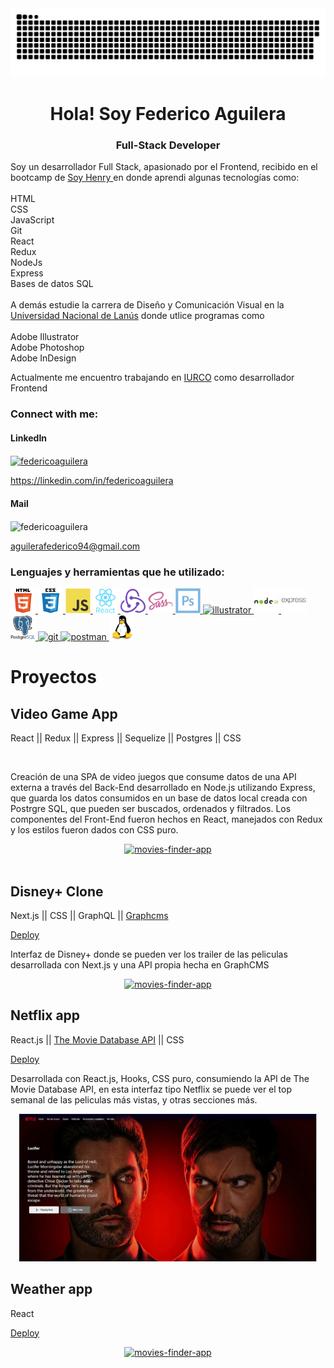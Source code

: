 
<div>
  <img src="https://github.com/Pepyn0/Pepyn0/raw/output/github-contribution-grid-snake.svg" alt="snake"></center>
</div>

<h1 align="center">Hola! Soy Federico Aguilera</h1>
<h3 align="center">Full-Stack Developer </h3>
<p>Soy un desarrollador Full Stack, apasionado por el Frontend, recibido en el bootcamp de <a href="https://www.soyhenry.com/" target="blank">Soy Henry </a> en donde aprendi algunas tecnologías como:  </br>
</br>
HTML</br>
CSS </br>
JavaScript </br>
Git </br>
React </br> 
Redux </br>
NodeJs </br> 
Express</br>
Bases de datos SQL</br>
</br>
A demás estudie la carrera de Diseño y Comunicación Visual en la <a href="http://www.unla.edu.ar/" target="black"> Universidad Nacional de Lanús</a> donde utlice programas como </br>
</br>
Adobe Illustrator</br>
Adobe Photoshop</br>
Adobe InDesign</br>
</p>
<p>Actualmente me encuentro trabajando en <a href="https://www.linkedin.com/company/iurco/" target="blank">IURCO</a> como desarrollador Frontend</p>

<h3 align="left">Connect with me:</h3>

<h4 aling="left">LinkedIn</h4>
<p align="left">
<a href="https://linkedin.com/in/federicoaguilera" target="blank"><img align="center" src="https://raw.githubusercontent.com/rahuldkjain/github-profile-readme-generator/master/src/images/icons/Social/linked-in-alt.svg" alt="federicoaguilera" height="30" width="40" /></a>
</p>
<a href="https://linkedin.com/in/federicoaguilera">https://linkedin.com/in/federicoaguilera</a>

<h4 aling="left">Mail</h4>
<img align="center" src="https://cdn.icon-icons.com/icons2/2631/PNG/512/gmail_new_logo_icon_159149.png" alt="federicoaguilera" height="30" width="30" />
</p>
<a href="mailto:aguilerafederico94@gmail.com">aguilerafederico94@gmail.com</a>







<h3 align="left">Lenguajes y herramientas que he utilizado:</h3>
<p align="left">
  <a href="https://www.w3.org/html/" target="_blank">
    <img
      src="https://raw.githubusercontent.com/devicons/devicon/master/icons/html5/html5-original-wordmark.svg"
      alt="html5"
      width="40"
      height="40"
    />
  </a>
  <a href="https://www.w3schools.com/css/" target="_blank">
    <img
      src="https://raw.githubusercontent.com/devicons/devicon/master/icons/css3/css3-original-wordmark.svg"
      alt="css3"
      width="40"
      height="40"
    />
  </a>
  <a
    href="https://developer.mozilla.org/en-US/docs/Web/JavaScript"
    target="_blank"
  >
    <img
      src="https://raw.githubusercontent.com/devicons/devicon/master/icons/javascript/javascript-original.svg"
      alt="javascript"
      width="40"
      height="40"
    />
  </a>
  <a href="https://reactjs.org/" target="_blank">
    <img
      src="https://raw.githubusercontent.com/devicons/devicon/master/icons/react/react-original-wordmark.svg"
      alt="react"
      width="40"
      height="40"
    />
  </a>

  <a href="https://redux.js.org" target="_blank">
    <img
      src="https://raw.githubusercontent.com/devicons/devicon/master/icons/redux/redux-original.svg"
      alt="redux"
      width="40"
      height="40"
    />
  </a>
  <a href="https://sass-lang.com" target="_blank">
    <img
      src="https://raw.githubusercontent.com/devicons/devicon/master/icons/sass/sass-original.svg"
      alt="sass"
      width="40"
      height="40"
    />
  </a>
  
  <a href="https://www.photoshop.com/en" target="_blank">
    <img
      src="https://raw.githubusercontent.com/devicons/devicon/master/icons/photoshop/photoshop-line.svg"
      alt="photoshop"
      width="40"
      height="40"
    />
  </a>
  <a href="https://www.adobe.com/in/products/illustrator.html" target="_blank">
    <img
      src="https://www.vectorlogo.zone/logos/adobe_illustrator/adobe_illustrator-icon.svg"
      alt="illustrator"
      width="40"
      height="40"
    />
  </a>
 
  <a href="https://nodejs.org" target="_blank">
    <img
      src="https://raw.githubusercontent.com/devicons/devicon/master/icons/nodejs/nodejs-original-wordmark.svg"
      alt="nodejs"
      width="40"
      height="40"
    />
  </a>

  <a href="https://expressjs.com" target="_blank">
    <img
      src="https://raw.githubusercontent.com/devicons/devicon/master/icons/express/express-original-wordmark.svg"
      alt="express"
      width="40"
      height="40"
    />
  </a>
  <a href="https://www.postgresql.org" target="_blank">
    <img
      src="https://raw.githubusercontent.com/devicons/devicon/master/icons/postgresql/postgresql-original-wordmark.svg"
      alt="postgresql"
      width="40"
      height="40"
    />
  </a>

  <a href="https://git-scm.com/" target="_blank">
    <img
      src="https://www.vectorlogo.zone/logos/git-scm/git-scm-icon.svg"
      alt="git"
      width="40"
      height="40"
    />
  </a>

  <a href="https://postman.com" target="_blank">
    <img
      src="https://www.vectorlogo.zone/logos/getpostman/getpostman-icon.svg"
      alt="postman"
      width="40"
      height="40"
    />
  </a>
  <a href="https://www.linux.org/" target="_blank">
    <img
      src="https://raw.githubusercontent.com/devicons/devicon/master/icons/linux/linux-original.svg"
      alt="linux"
      width="40"
      height="40"
    />
  </a>
</p>


# Proyectos


## Video Game App
<p> React || Redux || Express ||  Sequelize || Postgres || CSS</p>
</br>

<p>Creación de una SPA de video juegos que consume datos de una API externa a través del Back-End desarrollado en Node.js utilizando Express, que guarda los datos consumidos en un base de datos local creada con Postrgre SQL, que pueden ser buscados, ordenados y filtrados. Los componentes del Front-End fueron hechos en React, manejados con Redux y los estilos fueron dados con CSS puro.</p>
<div align='center'>
<a href="https://github.com/Fedeaguilera94/PI-VIDEOGAMES"><img width="296" height="190" alt="movies-finder-app" src="https://media.giphy.com/media/oDFgcIDzmRDw5xNAZQ/giphy.gif"/></a>
</div>
</br>

## Disney+ Clone
<p>Next.js || CSS || GraphQL || <a href="https://graphcms.com/"> Graphcms </a> </p>

<a href="https://disney-clone-next-js.vercel.app/">
<p>Deploy</p> 
</a>

<p>Interfaz de Disney+ donde se pueden ver los trailer de las peliculas desarrollada con Next.js y una API propia hecha en GraphCMS </p>

<div align='center'>
  <a href ="https://github.com/Fedeaguilera94/disney-clone-nextJs" > 
<img width="296" height="190" alt="movies-finder-app" src="https://media.giphy.com/media/ULqw1PCApXeQ4lpnCW/giphy.gif"/>
  </a>
</div>

## Netflix app

<p>React.js || <a href="https://developers.themoviedb.org/3">The Movie Database API</a> || CSS</p>
<a href="https://netflix-interface-coral.vercel.app/">
  <p>Deploy </p>
  </a>
  
  <p> Desarrollada con React.js, Hooks, CSS puro, consumiendo la API de The Movie Database API, en esta interfaz tipo Netflix se puede ver el top semanal de las peliculas más vistas, y otras secciones más.  </p>
  <div align="center">
  <a href="https://github.com/Fedeaguilera94/challenge-frontend-netflix">
 <img width="476" height="236" alt="Netflix app" src="https://github.com/Fedeaguilera94/challenge-frontend-netflix/blob/main/Random-movie.png"/>
  </a>
</div>


## Weather app

<p>React</p>

<a href="https://climate-app-beige.vercel.app/">
<p>Deploy </p>
  </a>
<div align='center'>
<a href="https://github.com/Fedeaguilera94/climate-app"><img width="296" height="190" alt="movies-finder-app" src="https://media.giphy.com/media/CUrFZaJTDzG5inQsv8/giphy.gif"/></a>
</div>
